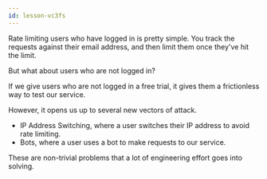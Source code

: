 ```yaml
---
id: lesson-vc3fs
---
```


Rate limiting users who have logged in is pretty simple. You track the requests against their email address, and then limit them once they've hit the limit.

But what about users who are not logged in?

If we give users who are not logged in a free trial, it gives them a frictionless way to test our service.

However, it opens us up to several new vectors of attack.

- IP Address Switching, where a user switches their IP address to avoid rate limiting.
- Bots, where a user uses a bot to make requests to our service.

These are non-trivial problems that a lot of engineering effort goes into solving.

##
